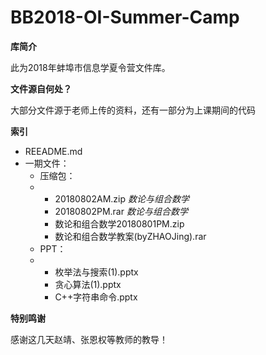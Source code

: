 # BB2018-OI-Summer-Camp

**库简介**

此为2018年蚌埠市信息学夏令营文件库。

**文件源自何处？**

大部分文件源于老师上传的资料，还有一部分为上课期间的代码

**索引**

- REEADME.md
- 一期文件：
  - 压缩包：
  - - 20180802AM.zip    *数论与组合数学*
    - 20180802PM.rar    *数论与组合数学*
    - 数论和组合数学20180801PM.zip
    - 数论和组合数学教案(byZHAOJing).rar
  - PPT：
  - - 枚举法与搜索(1).pptx
    - 贪心算法(1).pptx
    - C++字符串命令.pptx

**特别鸣谢**

感谢这几天赵靖、张恩权等教师的教导！